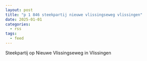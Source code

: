 ```yaml
---
layout: post
title: "p 1 846 steekpartij nieuwe vlissingseweg vlissingen"
date: 2025-01-01
categories: 
  - rss
tags: 
  - feed
---
```


Steekpartij op Nieuwe Vlissingseweg in Vlissingen

